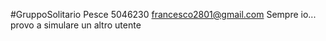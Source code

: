 #GruppoSolitario Pesce 5046230 francesco2801@gmail.com
Sempre io... provo a simulare un altro utente

